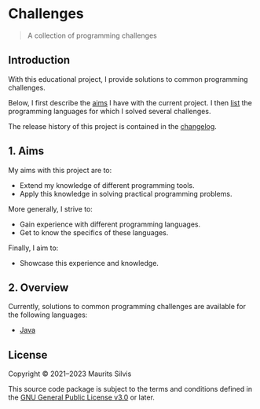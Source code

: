 # Challenges

> A collection of programming challenges

## Introduction

With this educational project, I provide solutions to common programming challenges.

Below, I first describe the [aims](#1-aims) I have with the current project.
I then [list](#2-overview) the programming languages for which I solved several challenges.

The release history of this project is contained in the [changelog](CHANGELOG.md).

## 1. Aims

My aims with this project are to:

- Extend my knowledge of different programming tools.
- Apply this knowledge in solving practical programming problems.

More generally, I strive to:

- Gain experience with different programming languages.
- Get to know the specifics of these languages.

Finally, I aim to:

- Showcase this experience and knowledge.

## 2. Overview

Currently, solutions to common programming challenges are available for the following languages:

- [Java](java)

## License

Copyright © 2021–2023 Maurits Silvis

This source code package is subject to the terms and conditions defined in the [GNU General Public License v3.0](LICENSE.md) or later.
